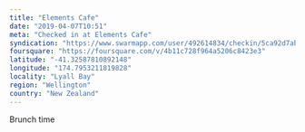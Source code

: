 ```yaml
---
title: "Elements Cafe"
date: "2019-04-07T10:51"
meta: "Checked in at Elements Cafe"
syndication: "https://www.swarmapp.com/user/492614834/checkin/5ca92d7abfc6d0002c9c49d6"
foursquare: "https://foursquare.com/v/4b11c728f964a5206c8423e3"
latitude: "-41.32587810892148"
longitude: "174.7953211819828"
locality: "Lyall Bay"
region: "Wellington"
country: "New Zealand"
---
```

Brunch time
